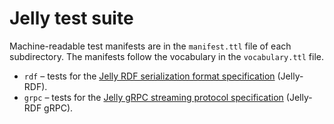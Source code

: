# Jelly test suite

Machine-readable test manifests are in the `manifest.ttl` file of each subdirectory. The manifests follow the vocabulary in the `vocabulary.ttl` file.

- `rdf` – tests for the [Jelly RDF serialization format specification](https://w3id.org/jelly/dev/specification/serialization/) (Jelly-RDF).
- `grpc` – tests for the [Jelly gRPC streaming protocol specification](https://w3id.org/jelly/dev/specification/streaming/) (Jelly-RDF gRPC).
